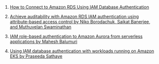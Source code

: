 
1. [How to Connect to Amazon RDS Using IAM Database Authentication](https://blog.devart.com/what-is-aws-iam-and-connection-to-aws-rds-using-iam.html)

2. [Achieve auditability with Amazon RDS IAM authentication using attribute-based access control by Niko Borodachuk, Saikat Banerjee, and Muthuvelan Swaminathan ](https://aws.amazon.com/blogs/database/achieve-auditability-with-amazon-rds-iam-authentication-using-attribute-based-access-control/)

3. [IAM role-based authentication to Amazon Aurora from serverless applications by Mahesh Balumuri](https://aws.amazon.com/blogs/database/iam-role-based-authentication-to-amazon-aurora-from-serverless-applications/)

4. [Using IAM database authentication with workloads running on Amazon EKS by Praseeda Sathaye](https://aws.amazon.com/blogs/containers/using-iam-database-authentication-with-workloads-running-on-amazon-eks/)